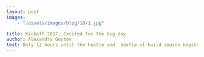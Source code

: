 ```yaml
---
layout: post
images:
    - "/assets/images/blog/10/1.jpg"

title: Kickoff 2017, Excited for the big day
author: Alexandra Gostev
text: Only 12 hours until the hustle and  bustle of build season begins! The team is on their toes and anticipating a hectic yet exciting 6 weeks. We can't wait to find out what this years game will be!
---
```

